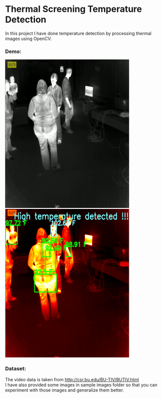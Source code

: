 # Thermal Screening Temperature Detection

In this project I have done temperature detection by processing thermal images using OpenCV.

### Demo:

<div class="row">
    <img src="sample images/Screenshot (206).png" width=400 height=480>
    <img src="outputs/Screenshot (191).png" width=400 height=480>
</div>

### Dataset:
The video data is taken from http://csr.bu.edu/BU-TIV/BUTIV.html <br>
I have also provided some images in sample images folder so that you can experiment with those images and generalize 
them better.

           
    
        
        
